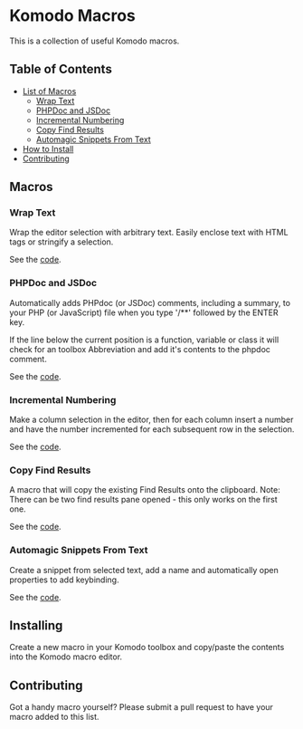 # Komodo Macros

This is a collection of useful Komodo macros.

## Table of Contents

- [List of Macros](#macros)
    - [Wrap Text](#wrap-text)
    - [PHPDoc and JSDoc](#phpdoc-and-jsdoc)
    - [Incremental Numbering](#incremental-numbering)
    - [Copy Find Results](#copy-find-results)
    - [Automagic Snippets From Text](#automagic-snippets-from-text)
- [How to Install](#installing)
- [Contributing](#contributing)


## Macros

### Wrap Text

Wrap the editor selection with arbitrary text. Easily enclose text with HTML
tags or stringify a selection.

See the [code](text_wrapper.js).

### PHPDoc and JSDoc

Automatically adds PHPdoc (or JSDoc) comments, including a summary, to your PHP
(or JavaScript) file when you type '/**' followed by the ENTER key.

If the line below the current position is a function, variable or class it will
check for an toolbox Abbreviation and add it's contents to the phpdoc comment.

See the [code](phpdoc_jsdoc_autocompletion.js).

### Incremental Numbering

Make a column selection in the editor, then for each column insert a number and
have the number incremented for each subsequent row in the selection.

See the [code](column_incremental_numbering.js).

### Copy Find Results

A macro that will copy the existing Find Results onto the clipboard. Note:
There can be two find results pane opened - this only works on the first one.

See the [code](find_results_copy.js).

### Automagic Snippets From Text

Create a snippet from selected text, add a name and automatically open properties
to add keybinding.

See the [code](automagic_snippets_from_text.js).

## Installing

Create a new macro in your Komodo toolbox and copy/paste the contents into the
Komodo macro editor.

## Contributing

Got a handy macro yourself? Please submit a pull request to have your macro
added to this list.
